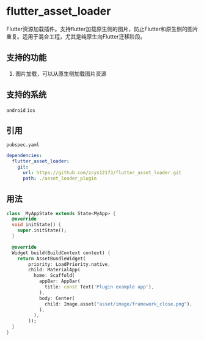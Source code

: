# flutter_asset_loader
Flutter资源加载插件。支持flutter加载原生侧的图片，防止Flutter和原生侧的图片重复。适用于混合工程，尤其是纯原生向Flutter迁移阶段。

## 支持的功能
1. 图片加载，可以从原生侧加载图片资源


## 支持的系统
`android` `ios`

## 引用
`pubspec.yaml`

```yaml
dependencies:
  flutter_asset_loader:
    git:
      url: https://github.com/zcys12173/flutter_asset_loader.git
      path: ./asset_loader_plugin
```

## 用法
```dart
class _MyAppState extends State<MyApp> {
  @override
  void initState() {
    super.initState();
  }

  @override
  Widget build(BuildContext context) {
    return AssetBundleWidget(
        priority: LoadPriority.native,
        child: MaterialApp(
          home: Scaffold(
            appBar: AppBar(
              title: const Text('Plugin example app'),
            ),
            body: Center(
              child: Image.asset("asset/image/framework_close.png"),
            ),
          ),
        ));
  }
}
```
